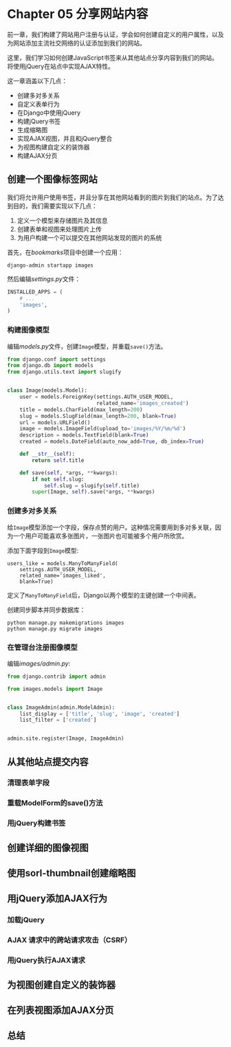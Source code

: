 # Chapter 05 分享网站内容
前一章，我们构建了网站用户注册与认证，学会如何创建自定义的用户属性，以及为网站添加主流社交网络的认证添加到我们的网站。

这里，我们学习如何创建JavaScript书签来从其他站点分享内容到我们的网站。将使用jQuery在站点中实现AJAX特性。

这一章涵盖以下几点：
- 创建多对多关系
- 自定义表单行为
- 在Django中使用jQuery
- 构建jQuery书签
- 生成缩略图
- 实现AJAX视图，并且和jQuery整合
- 为视图构建自定义的装饰器
- 构建AJAX分页


## 创建一个图像标签网站

我们将允许用户使用书签，并且分享在其他网站看到的图片到我们的站点。为了达到目的，我们需要实现以下几点：
1. 定义一个模型来存储图片及其信息
1. 创建表单和视图来处理图片上传
1. 为用户构建一个可以提交在其他网站发现的图片的系统

首先，在*bookmarks*项目中创建一个应用：
```
django-admin startapp images
```

然后编辑*settings.py*文件：
```python
INSTALLED_APPS = (
	# ...
	'images',
)
```

### 构建图像模型
编辑*models.py*文件，创建`Image`模型，并重载`save()`方法。
```python
from django.conf import settings
from django.db import models
from django.utils.text import slugify


class Image(models.Model):
    user = models.ForeignKey(settings.AUTH_USER_MODEL,
                             related_name='images_created')
    title = models.CharField(max_length=200)
    slug = models.SlugField(max_length=200, blank=True)
    url = models.URLField()
    image = models.ImageField(upload_to='images/%Y/%m/%d')
    description = models.TextField(blank=True)
    created = models.DateField(auto_now_add=True, db_index=True)

    def __str__(self):
        return self.title

    def save(self, *args, **kwargs):
        if not self.slug:
            self.slug = slugify(self.title)
        super(Image, self).save(*args, **kwargs)
```

### 创建多对多关系
给`Image`模型添加一个字段，保存点赞的用户。这种情况需要用到多对多关联，因为一个用户可能喜欢多张图片，一张图片也可能被多个用户所欣赏。

添加下面字段到`Image`模型:
```pypthon
users_like = models.ManyToManyField(
	settings.AUTH_USER_MODEL,
	related_name='images_liked',
	blank=True)
```

定义了`ManyToManyField`后，Django以两个模型的主键创建一个中间表。

创建同步脚本并同步数据库：
```
python manage.py makemigrations images
python manage.py migrate images
```

### 在管理台注册图像模型
编辑*images/admin.py*:
```python
from django.contrib import admin

from images.models import Image


class ImageAdmin(admin.ModelAdmin):
    list_display = ['title', 'slug', 'image', 'created']
    list_filter = ['created']


admin.site.register(Image, ImageAdmin)
```

## 从其他站点提交内容
### 清理表单字段
### 重载ModelForm的save()方法
### 用jQuery构建书签

## 创建详细的图像视图
## 使用sorl-thumbnail创建缩略图
## 用jQuery添加AJAX行为
### 加载jQuery
### AJAX 请求中的跨站请求攻击（CSRF）
### 用jQuery执行AJAX请求
## 为视图创建自定义的装饰器
## 在列表视图添加AJAX分页
## 总结
